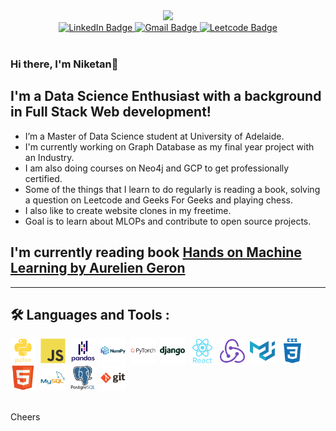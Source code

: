 <div id="header" align="center">
  <img src="https://media.giphy.com/media/M9gbBd9nbDrOTu1Mqx/giphy.gif" width="100"/>
</div>
<div id="badges" align="center">
  <a href="your-linkedin-URL">
    <img src="https://img.shields.io/badge/LinkedIn-blue?style=for-the-badge&logo=linkedin&logoColor=white" alt="LinkedIn Badge"/>
  </a>
  <a href="your-youtube-URL">
    <img src="https://img.shields.io/badge/Gmail-red?style=for-the-badge&logo=gmail&logoColor=white" alt="Gmail Badge"/>
  </a>
  <a href="your-twitter-URL">
    <img src="https://img.shields.io/badge/Leetcode-yellow?style=for-the-badge&logo=leetcode&logoColor=white" alt="Leetcode Badge"/>
  </a>
</div>
<div align="center">
<img src="https://komarev.com/ghpvc/?username=niketanmoon&style=flat-square&color=blue" alt=""/>
</div>

### Hi there, I'm Niketan👋

## I'm a Data Science Enthusiast with a background in Full Stack Web development!

- I’m a Master of Data Science student at University of Adelaide.
- I'm currently working on Graph Database as my final year project with an Industry.
- I am also doing courses on Neo4j and GCP to get professionally certified.
- Some of the things that I learn to do regularly is reading a book, solving a question on Leetcode and Geeks For Geeks and playing chess.
- I also like to create website clones in my freetime.
- Goal is to learn about MLOPs and contribute to open source projects.

## I'm currently reading book [Hands on Machine Learning by Aurelien Geron](https://www.amazon.com.au/Hands-Machine-Learning-Scikit-Learn-TensorFlow/dp/1492032646/ref=asc_df_1492032646/?tag=googleshopdsk-22&linkCode=df0&hvadid=341743255824&hvpos=&hvnetw=g&hvrand=16850405254590966645&hvpone=&hvptwo=&hvqmt=&hvdev=c&hvdvcmdl=&hvlocint=&hvlocphy=9070875&hvtargid=pla-523968811896&psc=1)

---

## :hammer_and_wrench: Languages and Tools :

<div>
  <img src="https://github.com/devicons/devicon/blob/master/icons/python/python-plain-wordmark.svg" title="Python" alt="Python" width="40" height="40"/>&nbsp;
  <img src="https://github.com/devicons/devicon/blob/master/icons/javascript/javascript-original.svg" title="JavaScript" alt="JavaScript" width="40" height="40"/>&nbsp;
  <img src="https://github.com/devicons/devicon/blob/master/icons/pandas/pandas-original-wordmark.svg" title="Pandas" alt="Pandas" width="40" height="40"/>&nbsp;
  <img src="https://github.com/devicons/devicon/blob/master/icons/numpy/numpy-original-wordmark.svg" title="Numpy" alt="Numpy" width="40" height="40"/>&nbsp;
  <img src="https://github.com/devicons/devicon/blob/master/icons/pytorch/pytorch-original-wordmark.svg" title="Pytorch" alt="Pytorch" width="40" height="40"/>&nbsp;
  <img src="https://github.com/devicons/devicon/blob/master/icons/django/django-plain-wordmark.svg" title="Django" alt="Django" width="40" height="40"/>&nbsp;
  <img src="https://github.com/devicons/devicon/blob/master/icons/react/react-original-wordmark.svg" title="React" alt="React" width="40" height="40"/>&nbsp;
  <img src="https://github.com/devicons/devicon/blob/master/icons/redux/redux-original.svg" title="Redux" alt="Redux " width="40" height="40"/>&nbsp;
  <img src="https://github.com/devicons/devicon/blob/master/icons/materialui/materialui-original.svg" title="Material UI" alt="Material UI" width="40" height="40"/>&nbsp;
  <img src="https://github.com/devicons/devicon/blob/master/icons/css3/css3-plain-wordmark.svg"  title="CSS3" alt="CSS" width="40" height="40"/>&nbsp;
  <img src="https://github.com/devicons/devicon/blob/master/icons/html5/html5-original.svg" title="HTML5" alt="HTML" width="40" height="40"/>&nbsp;
  <img src="https://github.com/devicons/devicon/blob/master/icons/mysql/mysql-original-wordmark.svg" title="MySQL"  alt="MySQL" width="40" height="40"/>&nbsp;
  <img src="https://github.com/devicons/devicon/blob/master/icons/postgresql/postgresql-original-wordmark.svg" title="PostgreSQL"  alt="PostgreSQL" width="40" height="40"/>&nbsp;
  <img src="https://github.com/devicons/devicon/blob/master/icons/git/git-original-wordmark.svg" title="Git" **alt="Git" width="40" height="40"/>
</div>

<br>

Cheers

<!--
**niketanmoon/niketanmoon** is a ✨ _special_ ✨ repository because its `README.md` (this file) appears on your GitHub profile.

Here are some ideas to get you started:


- 🌱 I’m currently learning ...
- 👯 I’m looking to collaborate on ...
- 🤔 I’m looking for help with ...
- 💬 Ask me about ...
- 📫 How to reach me: ...
- 😄 Pronouns: ...
- ⚡ Fun fact: ...
-->
